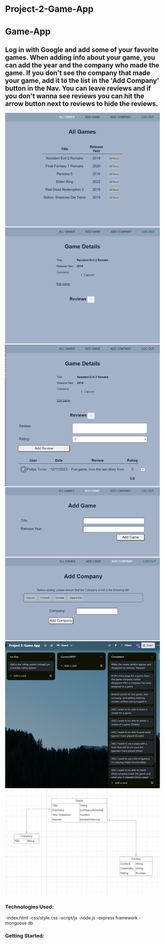 # Project-2-Game-App
# Game-App
## Log in with Google and add some of your favorite games. When adding info about your game, you can add the year and the company who made the game. If you don't see the company that made your game, add it to the list in the 'Add Company' button in the Nav. You can leave reviews and if you don't wanna see reviews you can hit the arrow button next to reviews to hide the reviews.
![Game-Index](public/images/Screenshot%202023-12-11%20162914.png)
![Game-Show-No-Review](public/images/Screenshot%202023-12-11%20162934.png)
![Game-show-With-Reviw](public/images/Screenshot%202023-12-11%20163024.png)
![Adding-Games](public/images/Screenshot%202023-12-11%20163041.png)
![Adding-Company](public/images/Screenshot%202023-12-11%20163055.png)
![Trello](public/images/Screenshot%202023-12-11%20190125.png)
![Lucid-Chart](public/images/Screenshot%202023-12-11%20190028.png)
### Technologies Used:
-index.html
-css/style.css
-script/js
-node.js
-express framework
-mongoose db
### Getting Started: